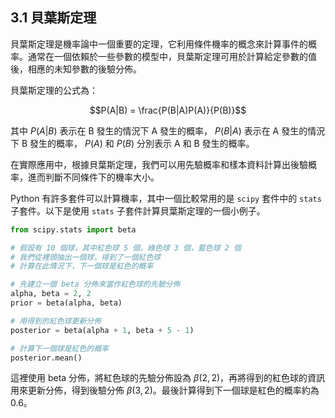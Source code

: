 ## 3.1 貝葉斯定理

貝葉斯定理是機率論中一個重要的定理，它利用條件機率的概念來計算事件的概率。通常在一個依賴於一些參數的模型中，貝葉斯定理可用於計算給定參數的值後，相應的未知參數的後驗分佈。

貝葉斯定理的公式為：

$$P(A|B) = \frac{P(B|A)P(A)}{P(B)}$$

其中 $P(A|B)$ 表示在 B 發生的情況下 A 發生的概率， $P(B|A)$ 表示在 A 發生的情況下 B 發生的概率， $P(A)$ 和 $P(B)$ 分別表示 A 和 B 發生的概率。

在實際應用中，根據貝葉斯定理，我們可以用先驗概率和樣本資料計算出後驗概率，進而判斷不同條件下的機率大小。

Python 有許多套件可以計算機率，其中一個比較常用的是 `scipy` 套件中的 `stats` 子套件。以下是使用 `stats` 子套件計算貝葉斯定理的一個小例子。

```Python
from scipy.stats import beta

# 假設有 10 個球，其中紅色球 5 個，綠色球 3 個，藍色球 2 個
# 我們從裡頭抽出一個球，得到了一個紅色球
# 計算在此情況下，下一個球是紅色的概率

# 先建立一個 beta 分佈來當作紅色球的先驗分佈
alpha, beta = 2, 2
prior = beta(alpha, beta)

# 用得到的紅色球更新分佈
posterior = beta(alpha + 1, beta + 5 - 1)

# 計算下一個球是紅色的概率
posterior.mean()
```

這裡使用 beta 分佈，將紅色球的先驗分佈設為 $\beta(2, 2)$，再將得到的紅色球的資訊用來更新分佈，得到後驗分佈 $\beta(3, 2)$。最後計算得到下一個球是紅色的概率約為 $0.6$。